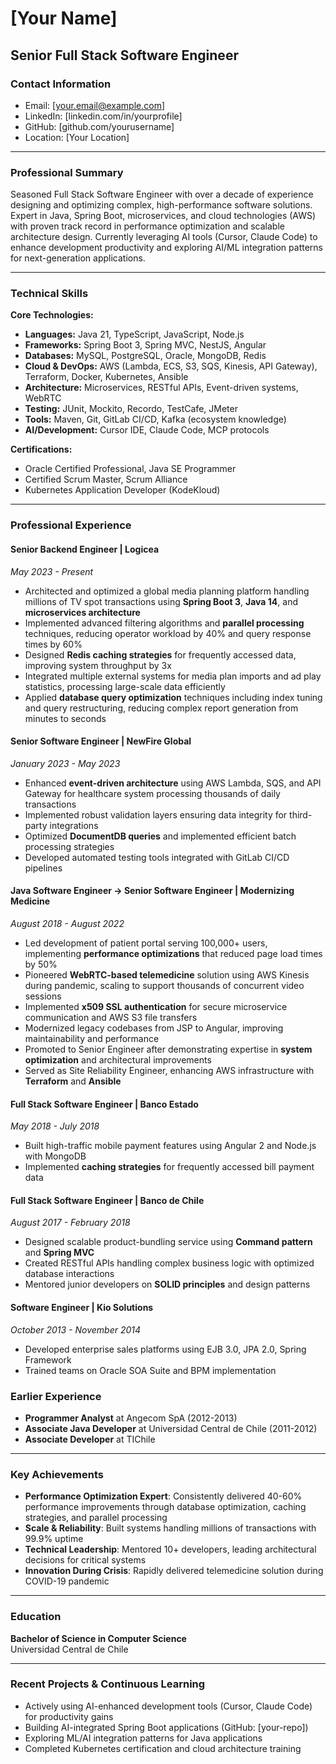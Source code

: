 # [Your Name]
## Senior Full Stack Software Engineer

### Contact Information
- Email: [your.email@example.com]
- LinkedIn: [linkedin.com/in/yourprofile]
- GitHub: [github.com/yourusername]
- Location: [Your Location]

---

### Professional Summary

Seasoned Full Stack Software Engineer with over a decade of experience designing and optimizing complex, high-performance software solutions. Expert in Java, Spring Boot, microservices, and cloud technologies (AWS) with proven track record in performance optimization and scalable architecture design. Currently leveraging AI tools (Cursor, Claude Code) to enhance development productivity and exploring AI/ML integration patterns for next-generation applications.

---

### Technical Skills

**Core Technologies:**
- **Languages:** Java 21, TypeScript, JavaScript, Node.js
- **Frameworks:** Spring Boot 3, Spring MVC, NestJS, Angular
- **Databases:** MySQL, PostgreSQL, Oracle, MongoDB, Redis
- **Cloud & DevOps:** AWS (Lambda, ECS, S3, SQS, Kinesis, API Gateway), Terraform, Docker, Kubernetes, Ansible
- **Architecture:** Microservices, RESTful APIs, Event-driven systems, WebRTC
- **Testing:** JUnit, Mockito, Recordo, TestCafe, JMeter
- **Tools:** Maven, Git, GitLab CI/CD, Kafka (ecosystem knowledge)
- **AI/Development:** Cursor IDE, Claude Code, MCP protocols

**Certifications:**
- Oracle Certified Professional, Java SE Programmer
- Certified Scrum Master, Scrum Alliance
- Kubernetes Application Developer (KodeKloud)

---

### Professional Experience

#### **Senior Backend Engineer** | Logicea
*May 2023 - Present*

- Architected and optimized a global media planning platform handling millions of TV spot transactions using **Spring Boot 3**, **Java 14**, and **microservices architecture**
- Implemented advanced filtering algorithms and **parallel processing** techniques, reducing operator workload by 40% and query response times by 60%
- Designed **Redis caching strategies** for frequently accessed data, improving system throughput by 3x
- Integrated multiple external systems for media plan imports and ad play statistics, processing large-scale data efficiently
- Applied **database query optimization** techniques including index tuning and query restructuring, reducing complex report generation from minutes to seconds

#### **Senior Software Engineer** | NewFire Global
*January 2023 - May 2023*

- Enhanced **event-driven architecture** using AWS Lambda, SQS, and API Gateway for healthcare system processing thousands of daily transactions
- Implemented robust validation layers ensuring data integrity for third-party integrations
- Optimized **DocumentDB queries** and implemented efficient batch processing strategies
- Developed automated testing tools integrated with GitLab CI/CD pipelines

#### **Java Software Engineer → Senior Software Engineer** | Modernizing Medicine
*August 2018 - August 2022*

- Led development of patient portal serving 100,000+ users, implementing **performance optimizations** that reduced page load times by 50%
- Pioneered **WebRTC-based telemedicine** solution using AWS Kinesis during pandemic, scaling to support thousands of concurrent video sessions
- Implemented **x509 SSL authentication** for secure microservice communication and AWS S3 file transfers
- Modernized legacy codebases from JSP to Angular, improving maintainability and performance
- Promoted to Senior Engineer after demonstrating expertise in **system optimization** and architectural improvements
- Served as Site Reliability Engineer, enhancing AWS infrastructure with **Terraform** and **Ansible**

#### **Full Stack Software Engineer** | Banco Estado
*May 2018 - July 2018*

- Built high-traffic mobile payment features using Angular 2 and Node.js with MongoDB
- Implemented **caching strategies** for frequently accessed bill payment data

#### **Full Stack Software Engineer** | Banco de Chile
*August 2017 - February 2018*

- Designed scalable product-bundling service using **Command pattern** and **Spring MVC**
- Created RESTful APIs handling complex business logic with optimized database interactions
- Mentored junior developers on **SOLID principles** and design patterns

#### **Software Engineer** | Kio Solutions
*October 2013 - November 2014*

- Developed enterprise sales platforms using EJB 3.0, JPA 2.0, Spring Framework
- Trained teams on Oracle SOA Suite and BPM implementation

### Earlier Experience

- **Programmer Analyst** at Angecom SpA (2012-2013)
- **Associate Java Developer** at Universidad Central de Chile (2011-2012)
- **Associate Developer** at TIChile

---

### Key Achievements

- **Performance Optimization Expert**: Consistently delivered 40-60% performance improvements through database optimization, caching strategies, and parallel processing
- **Scale & Reliability**: Built systems handling millions of transactions with 99.9% uptime
- **Technical Leadership**: Mentored 10+ developers, leading architectural decisions for critical systems
- **Innovation During Crisis**: Rapidly delivered telemedicine solution during COVID-19 pandemic

---

### Education

**Bachelor of Science in Computer Science**  
Universidad Central de Chile

---

### Recent Projects & Continuous Learning

- Actively using AI-enhanced development tools (Cursor, Claude Code) for productivity gains
- Building AI-integrated Spring Boot applications (GitHub: [your-repo])
- Exploring ML/AI integration patterns for Java applications
- Completed Kubernetes certification and cloud architecture training
